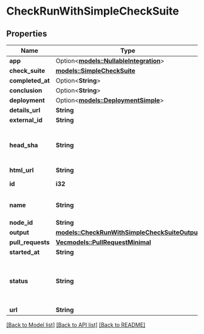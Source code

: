 # CheckRunWithSimpleCheckSuite

## Properties

Name | Type | Description | Notes
------------ | ------------- | ------------- | -------------
**app** | Option<[**models::NullableIntegration**](nullable-integration.md)> |  | 
**check_suite** | [**models::SimpleCheckSuite**](simple-check-suite.md) |  | 
**completed_at** | Option<**String**> |  | 
**conclusion** | Option<**String**> |  | 
**deployment** | Option<[**models::DeploymentSimple**](deployment-simple.md)> |  | [optional]
**details_url** | **String** |  | 
**external_id** | **String** |  | 
**head_sha** | **String** | The SHA of the commit that is being checked. | 
**html_url** | **String** |  | 
**id** | **i32** | The id of the check. | 
**name** | **String** | The name of the check. | 
**node_id** | **String** |  | 
**output** | [**models::CheckRunWithSimpleCheckSuiteOutput**](check_run_with_simple_check_suite_output.md) |  | 
**pull_requests** | [**Vec<models::PullRequestMinimal>**](pull-request-minimal.md) |  | 
**started_at** | **String** |  | 
**status** | **String** | The phase of the lifecycle that the check is currently in. | 
**url** | **String** |  | 

[[Back to Model list]](../README.md#documentation-for-models) [[Back to API list]](../README.md#documentation-for-api-endpoints) [[Back to README]](../README.md)


